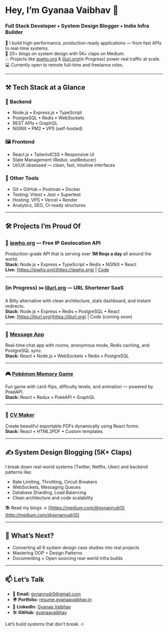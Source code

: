 # Hey, I’m **Gyanaa Vaibhav** 👋  
### Full Stack Developer • System Design Blogger • Indie Infra Builder

🚀 I build high-performance, production-ready applications — from fast APIs to real-time systems.  
🧠 20+ blogs on system design with 5K+ claps on Medium.  
💥 Projects like [ipwho.org](https://ipwho.org) & [lilurl.org](https://lilurl.org)(in Progress) power real traffic at scale.  
💻 Currently open to remote full-time and freelance roles.   

---

## ⚒️ Tech Stack at a Glance

### 🚀 **Backend**
- Node.js • Express.js • TypeScript  
- PostgreSQL • Redis • WebSockets  
- REST APIs • GraphQL
- NGINX • PM2 • VPS (self-hosted)

### 🖼️ **Frontend**
- React.js • TailwindCSS • Responsive UI  
- State Management (Redux, useReducer)  
- UI/UX obsessed — clean, fast, intuitive interfaces

### 🧰 **Other Tools**
- Git • GitHub • Postman • Docker  
- Testing: Vitest • Jest • Supertest  
- Hosting: VPS • Vercel • Render  
- Analytics, SEO, CI-ready structures

---

## 🛠️ Projects I’m Proud Of

### 🔗 [ipwho.org](https://ipwho.org) — **Free IP Geolocation API**  
Production-grade API that is serving over **1M Reqs a day** all around the world.  
**Stack:** Node.js • Express • TypeScript • Redis • NGINX • React  
**Live:** [https://ipwho.org](https://ipwho.org) | [Code](https://github.com/Gyanaa-Vaibhav/ipwho.org)

---

### (in Progress) ✂️ [lilurl.org](https://lilurl.org) — **URL Shortener SaaS**
A Bitly alternative with clean architecture, stats dashboard, and instant redirects.  
**Stack:** Node.js • Express • Redis • PostgreSQL • React  
**Live:** [https://lilurl.org](https://lilurl.org) | Code (coming soon)

---

### 💬 [Message App](https://www.gyanaavaibhav.in)
Real-time chat app with rooms, anonymous mode, Redis caching, and PostgreSQL sync.  
**Stack:** React • Node.js • WebSockets • Redis • PostgreSQL  

---

### 🎮 [Pokémon Memory Game](https://pokemon.gyanaavaibhav.in)
Fun game with card-flips, difficulty levels, and animation — powered by PokéAPI.  
**Stack:** React • Redux • PokéAPI • GraphQL

---

### 📄 [CV Maker](https://cvmaker.gyanaavaibhav.in)
Create beautiful exportable PDFs dynamically using React forms.  
**Stack:** React • HTML2PDF • Custom templates  

---

## ✍️ System Design Blogging (5K+ Claps)
I break down real-world systems (Twitter, Netflix, Uber) and backend patterns like:
- Rate Limiting, Throttling, Circuit Breakers  
- WebSockets, Messaging Queues  
- Database Sharding, Load Balancing  
- Clean architecture and code scalability

📚 Read my blogs → [[https://medium.com/@gynanrudr0](http://medium.com/@gynanrudr0)]

---

## 🧭 What’s Next?
- Converting all 6 system design case studies into real projects  
- Mastering OOP + Design Patterns  
- Documenting + Open sourcing real-world infra builds  

---

## 📫 Let’s Talk

- 📧 **Email:** [gynanrudr0@gmail.com](mailto:gynanrudr0@gmail.com)  
- 🌍 **Portfolio:** [resume.gyanaavaibhav.in](https://resume.gyanaavaibhav.in)  
- 💼 **LinkedIn:** [Gyanaa Vaibhav](https://www.linkedin.com/in/gyanaa-vaibhav1/)  
- 🛠️ **GitHub:** [gyanaavaibhav](https://x.com/Gyanaa_Vaibhav)  

Let’s build systems that don’t break. 🔥  
